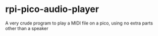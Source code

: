 # rpi-pico-audio-player
 A very crude program to play a MIDI file on a pico, using no extra parts other than a speaker
